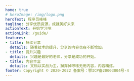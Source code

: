 ```yaml
---
home: true
# heroImage: /img/logo.png
heroText: 程序员峰峰
tagline: 分享优质资源，成就美好未来
actionText: 开始学习吧
actionLink: /guide/
features:
- title: 持续分享
  details: 随着技术的提升，分享的内容也在不断增加。
- title: 提升兴趣
  details: 兴趣是最好的老师，分享是成功的开始。
- title: 内容丰富
  details: 文档以实战为主，摒弃掉啰嗦无用内容，内容精炼。
footer: Copyright © 2020-2022 备案号：鄂ICP备20003004号-4
---
```

